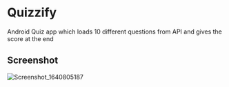 # Quizzify
Android Quiz app which loads 10 different questions from API and gives the score at the end

## Screenshot
![Screenshot_1640805187](https://user-images.githubusercontent.com/38102372/147696254-e36f5f25-b3cd-4bd6-b931-15625d8a0a1a.png)
